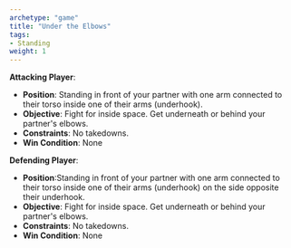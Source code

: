 ```yaml
---
archetype: "game"
title: "Under the Elbows"
tags: 
- Standing
weight: 1
---
```


**Attacking Player**:
  * **Position**: Standing in front of your partner with one arm connected to their torso inside one of their arms (underhook).
  * **Objective**: Fight for inside space. Get underneath or behind your partner's elbows.
  * **Constraints**: No takedowns.
  * **Win Condition**: None

**Defending Player**:
  * **Position**:Standing in front of your partner with one arm connected to their torso inside one of their arms (underhook) on the side opposite their underhook.
  * **Objective**: Fight for inside space. Get underneath or behind your partner's elbows.
  * **Constraints**: No takedowns.
  * **Win Condition**: None

